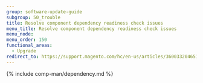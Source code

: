 ```yaml
---
group: software-update-guide
subgroup: 50_trouble
title: Resolve component dependency readiness check issues
menu_title: Resolve component dependency readiness check issues
menu_node:
menu_order: 150
functional_areas:
  - Upgrade
redirect_to: https://support.magento.com/hc/en-us/articles/360033204651
---
```


{% include comp-man/dependency.md %}